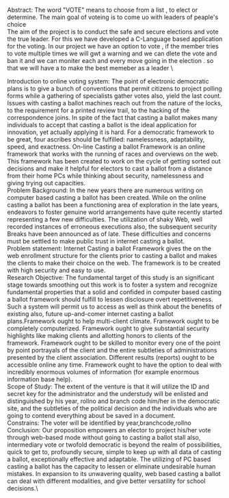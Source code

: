  Abstract:
       The word "VOTE" means to choose from a list , to elect or determine. The main goal of voteing is to come uo with leaders of peaple's choice     
      The aim of the project is to conduct the safe and secure elections and vote the true leader. For this we have developed a C-Language based application for the      voting. In our project we have an option to vote , if the member tries to vote multiple times we will gwt a warning and we can dlete the vote and ban it and we 
     can moniter each and every move going in the election . so that we will have a to make the best memeber as a leader \

Introduction to online voting system:
      The point of electronic democratic plans is to give a bunch of conventions that permit citizens to project polling forms while a gathering of 
      specialists gather votes also, yield the last count. Issues with casting a ballot machines reach out from the nature of the locks, to
      the requirement for a printed review trail, to the hacking of the correspondence joins. In spite of the fact that casting a ballot makes
      many individuals to accept that casting a ballot is the ideal application for innovation, yet actually applying it is hard. For a democratic framework 
      to be great, four ascribes should be fulfilled: namelessness, adaptability, speed, and exactness. On-line Casting a ballot Framework is an online framework
      that works with the running of races and overviews on the web. This framework has been created to work on the cycle of getting sorted out decisions and 
      make it helpful for electors to cast a ballot from a distance from their home PCs while thinking about security, namelessness and giving trying out
      capacities.\
 Problem Background:
      In the new years there are numerous writing on computer  based casting a ballot has been created. While on the online
      casting a ballot has been a functioning area of exploration in the late years, endeavors to foster genuine world
      arrangements have quite recently started representing a few new difficulties. The utilization of shaky Web, well
      recorded instances of erroneous executions also, the subsequent security Breaks have been announced as of late. These difficulties and concerns
      must be settled to make public trust in internet casting a ballot.\
 Problem statement:
      Internet Casting a ballot Framework gives the on the web enrollment structure for the clients prior to casting a ballot and
      makes the clients to make their choice on the web. The framework is to be created with high security and easy to use.\
 Research Objective:
      The fundamental target of this study is an significant stage towards smoothing out this work is to foster a system and recognize fundamental
      properties that a solid and confided in computer  based casting a ballot framework should fulfill to lessen disclosure
      overt repetitiveness. Such a system will permit us to access as well as think about the benefits of existing also, future up-and-comer internet casting 
      a ballot plans.Framework ought to help multi-client climate. Framework ought to be completely computerized. Framework ought to give substantial security 
      highlights like making clients and allotting honors to clients of the framework. Framework ought to be skilled to monitor every one of the 
      point by point portrayals of the client and the entire subtleties of administrations presented by the client association.
      Different results (reports) ought to be accessible online any time. Framework ought to have the option to deal with incredibly enormous volumes of 
      information (for example enormous information base help).\
 Scope of Study:
      The extent of the venture is that it will utilize the ID and secret key for the administrator and the understudy will be enlisted and distinguished 
      by his year, rollno and branch code him/her in the democratic site, and the subtleties of the political decision and the individuals who are going
      to contend everything about be saved in a document.\
 Constrains:
      The voter will be identified by year,branchcode,rollno\
 Conclusion:
      Our proposition empowers an elector to project his/her vote through web-based mode without going to casting a ballot stall
      also, intermediary vote or twofold democratic is beyond the realm of possibilities, quick to get to, profoundly secure, simple
      to keep up with all data of casting a ballot, exceptionally effective and adaptable. The utilizing of PC based casting a ballot has the capacity to
      lessen or eliminate undesirable human mistakes. In expansion to its unwavering quality, web based casting a ballot can deal with
      different modalities, and give better versatility for school decisions.\
    
